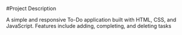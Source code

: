 #Project Description

A simple and responsive To-Do application built with HTML, CSS, and JavaScript. Features include adding, completing, and deleting tasks